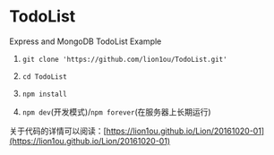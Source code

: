 # TodoList
Express and MongoDB   TodoList  Example

1. `git clone 'https://github.com/lion1ou/TodoList.git' `

2. `cd TodoList`

3. `npm install `

4. `npm dev`(开发模式)/`npm forever`(在服务器上长期运行)

关于代码的详情可以阅读：[https://lion1ou.github.io/Lion/20161020-01](https://lion1ou.github.io/Lion/20161020-01)


